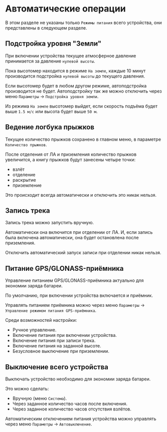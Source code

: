 # Автоматические операции

В этом разделе не указаны только `Режимы питания` всего устройства, они представлены в следующем разделе.

## Подстройка уровня "Земли"

При включении устройства текущее атмосферное давление принимается за давление `нулевой высоты`.

Пока высотомер находится в режиме `На земле`, каждые 10 минут производится подстройка `нулевой высоты` до текущего давления.

Если высотомер будет в любом другом режиме, автоподстройка производится не будет. Автоподстройку так же можно отключить через меню `Параметры` -> `Подстройка уровня земли`.

Из режима `На земле` высотомер выйдет, если скорость подъёма будет выше `1.5 м/с` или высота будет выше `50 м`.

## Ведение логбука прыжков

Текущее количество прыжков сохранено в главном меню, в параметре `Количество прыжков`.

После отделения от ЛА и приземления количество прыжков увеличится, а книгу прыжков будут занесены четыре точки:

* взлёт
* отделение
* раскрытие
* приземление

Это происходит всегда автоматически и отключить это никак нельзя.

## Запись трека

Запись трека можно запустить вручную.

Автоматически она включится при отделении от ЛА. И, если запись была включена автоматически, она будет остановлена после приземления.

Отключить автоматический запуск записи при отделении никак нельзя.

## Питание GPS/GLONASS-приёмника

Управление питанием GPS/GLONASS-приёмника актуально для экономии заряда батареи.

По умолчанию, при включении устройства включается и приёмник.

Управлять питанием приёмника можно через меню `Параметры` -> `Управление режимом питания GPS-приёмника`.

Среди возможностей настройки:

* Ручное управление.
* Включение питания при включении устройства.
* Включение питания при записи трека.
* Включение питания на заданной высоте.
* Безусловное выключение при приземлении.

## Выключение всего устройства

Выключать устройство необходимо для экономии заряда батареи.

Это можно сделать:

* Вручную (меню `Система`).
* Через заданное количество часов после включения.
* Через заданное количество часов отсутствия взлётов.

Автоматическим отключением питания устройства можно управлять через меню `Параметры` -> `Автовыключение`.
